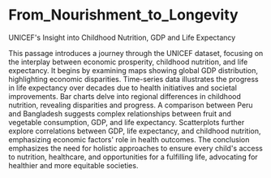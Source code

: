 # From_Nourishment_to_Longevity
UNICEF's Insight into Childhood Nutrition, GDP and Life Expectancy

This passage introduces a journey through the UNICEF dataset, focusing on the interplay between economic prosperity, childhood nutrition, and life expectancy. It begins by examining maps showing global GDP distribution, highlighting economic disparities. Time-series data illustrates the progress in life expectancy over decades due to health initiatives and societal improvements. Bar charts delve into regional differences in childhood nutrition, revealing disparities and progress. A comparison between Peru and Bangladesh suggests complex relationships between fruit and vegetable consumption, GDP, and life expectancy. Scatterplots further explore correlations between GDP, life expectancy, and childhood nutrition, emphasizing economic factors' role in health outcomes. The conclusion emphasizes the need for holistic approaches to ensure every child's access to nutrition, healthcare, and opportunities for a fulfilling life, advocating for healthier and more equitable societies.
